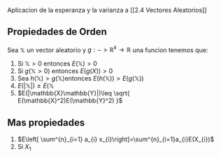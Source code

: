 Aplicacion de la esperanza y la varianza a [[2.4 Vectores Aleatorios]]
## Propiedades de Orden
Sea $\mathbb{X}$ un vector aleatorio y $g: -> \mathbb{R}^k\to \mathbb{R}$ una funcion tenemos que: 
1. Si $\mathbb{X}>0$ entonces $E(\mathbb{X})>0$
2. Si $g(\mathbb{X}>0)$ entonces $E(g(X))>0$
3. Sea $h(\mathbb{X})>g(\mathbb{X})$entonces $E(h(\mathbb{X}))>E(g(\mathbb{X}))$
4. $E(|\mathbb{X}|)\geq E(\mathbb{X}$
5. $E(|\mathbb{X}\mathbb{Y}|)\leq \sqrt{ E(\mathbb{X}^2)E(\mathbb{Y}^2) }$ 

## Mas propiedades
1. $E\left[ \sum^{n}_{i=1} a_{i} x_{i}\right]=\sum^{n}_{i=1}a_{i}E(X_{i})$
2. Si $X_1$